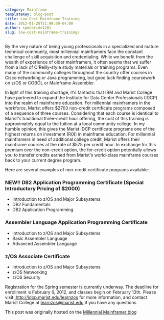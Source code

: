 ```yaml
---
category: Mainframe
templateKey: blog-post
title: Low Cost Mainframe Training
date: 2012-01-28T21:09:00-04:00
author: spmcbride1201
slug: low-cost-mainframe-training/
---
```


By the very nature of being young professionals in a specialized and mature technical community, most millennial mainframers face the constant challenge of skill acquisition and credentialing. While we benefit from the wealth of experience of older mainframers, it often seems that we suffer from a lack of O'Reilly-style study materials or training programs. Even many of the community colleges throughout the country offer courses in Cisco networking or Java programming, but good luck finding coursework on z/OS or COBOL or Mainframe Assembler.

In light of this training shortage, it's fantastic that IBM and Marist College have partnered to expand the Institute for Data Center Professionals (IDCP) into the realm of mainframe education. For millennial mainframers in the workforce, Marist offers $2700 non-credit certificate programs composed of a sequence of three courses. Considering that each course is identical to Marist's traditional three-credit hour offering, the cost of this training is approximately equal to the tuition at a local community college. In my humble opinion, this gives the Marist IDCP certificate programs one of the highest returns on investment (ROI) in mainframe education. For millennial mainframers in need of additional college credit, Marist offers their mainframe courses at the rate of $575 per credit hour. In exchange for this premium over the non-credit option, the for-credit option potentially allows you to transfer credits earned from Marist's world-class mainframe courses back to your current degree program.

Here are several examples of non-credit certificate programs available:

### NEW!! DB2 Application Programming Certificate (Special Introductory Pricing of \$2000)

- Introduction to z/OS and Major Subsystems
- DB2 Fundamentals
- DB2 Application Programming

### Assembler Language Application Programming Certificate </p>

- Introduction to z/OS and Major Subsystems
- Basic Assembler Language
- Advanced Assembler Language

### z/OS Associate Certificate

- Introduction to z/OS and Major Subsystems
- z/OS Networking
- z/OS Security

Registration for the Spring semester is currently underway. The deadline for enrollment is February 6, 2012, and classes begin on February 13th. Please visit:<a href="https://idcp.marist.edu/zos-program-overview"> http://idcp.marist.edu/learnzos </a>for more information, and contact Marist College at <a href="mailto:learnzos@marist.edu">learnzos@marist.edu</a> if you have any questions.

This post was originally hosted on the [Millennial Mainframer blog](https://web.archive.org/web/20190417045953/http://millennialmainframer.com/2012/01/mainframe-education-for-frugalistas/)
